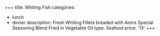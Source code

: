 +++
title: Whiting Fish
categories:
  - lunch
  - dinner
description: 
  Fresh Whiting Fillets breaded with Amirs Special Seasoning Blend Fried in
  Vegetable Oil
type: Seafood
price: '13'
+++



